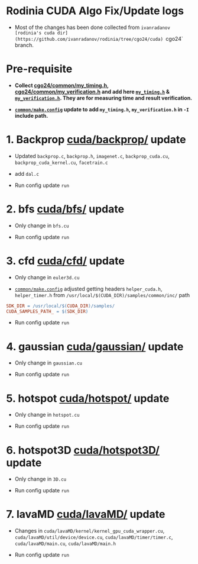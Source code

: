 # Rodinia CUDA Algo Fix/Update logs

- Most of the changes has been done collected from `ivanradanov [rodinia's cuda dir](https://github.com/ivanradanov/rodinia/tree/cgo24/cuda) `cgo24` branch.


# Pre-requisite

- **Collect [cgo24/common/my_timing.h](https://github.com/ivanradanov/rodinia/tree/cgo24/common/), [cgo24/common/my_verification.h](https://github.com/ivanradanov/rodinia/tree/cgo24/common/my_verification.h) and add here  [`my_timing.h`](common/my_timing.h) & [`my_verification.h`](common/my_verification.h). They are for measuring time and result verification.**

- **[`common/make.config`](common/make.config) update to add `my_timing.h`, `my_verification.h` in `-I` include path.**


# 1. Backprop [cuda/backprop/](cuda/backprop/) update

- Updated `backprop.c`, `backprop.h`, `imagenet.c`, `backprop_cuda.cu`, `backprop_cuda_kernel.cu`,  `facetrain.c`

- add `dal.c`

- Run config update `run`



# 2. bfs [cuda/bfs/](cuda/bfs/) update

- Only change in `bfs.cu`

- Run config update `run`



# 3. cfd [cuda/cfd/](cuda/cfd/) update

- Only change in `euler3d.cu`

- [`common/make.config`](common/make.config) adjusted getting headers `helper_cuda.h`, `helper_timer.h` from `/usr/local/$(CUDA_DIR)/samples/common/inc/` path

```Makefile
SDK_DIR = /usr/local/$(CUDA_DIR)/samples/
CUDA_SAMPLES_PATH_ = $(SDK_DIR)
```

- Run config update `run`



# 4. gaussian [cuda/gaussian/](cuda/gaussian/) update

- Only change in `gaussian.cu`

- Run config update `run`



# 5. hotspot [cuda/hotspot/](cuda/hotspot/) update

- Only change in `hotspot.cu`

- Run config update `run`



# 6. hotspot3D [cuda/hotspot3D/](cuda/hotspot3D/) update

- Only change in `3D.cu`

- Run config update `run`



# 7. lavaMD [cuda/lavaMD/](cuda/lavaMD/) update

- Changes in `cuda/lavaMD/kernel/kernel_gpu_cuda_wrapper.cu`, `cuda/lavaMD/util/device/device.cu`, `cuda/lavaMD/timer/timer.c`, `cuda/lavaMD/main.cu`, `cuda/lavaMD/main.h`

- Run config update `run`
